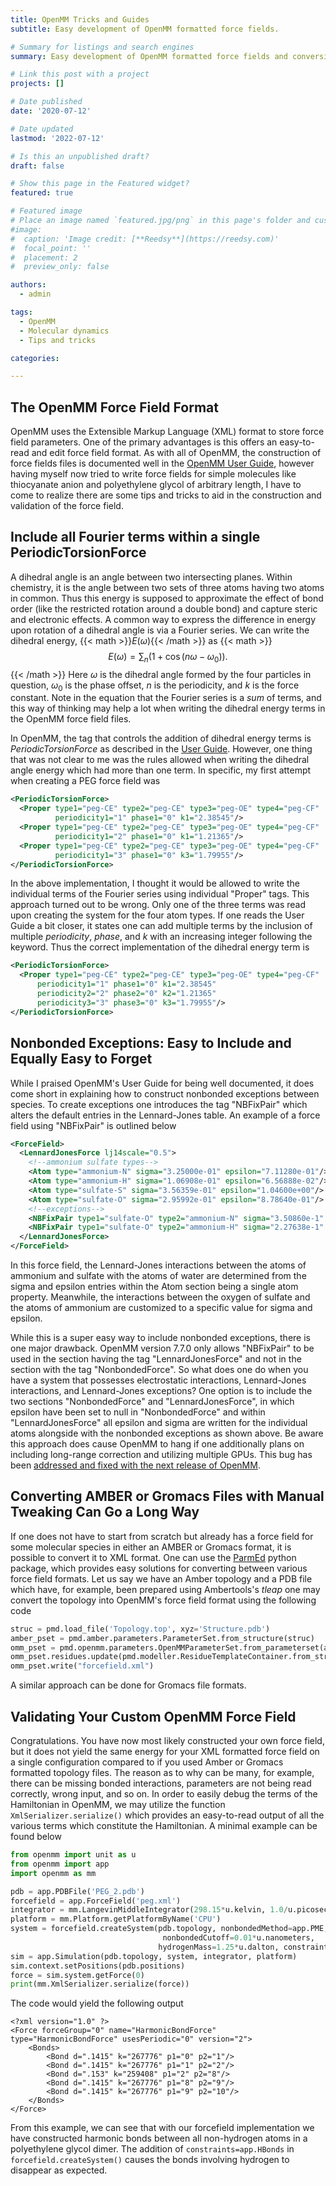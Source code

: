 ```yaml
---
title: OpenMM Tricks and Guides
subtitle: Easy development of OpenMM formatted force fields.

# Summary for listings and search engines
summary: Easy development of OpenMM formatted force fields and conversion of AMBER & Gromacs formats to openMM. 

# Link this post with a project
projects: []

# Date published
date: '2020-07-12'

# Date updated
lastmod: '2022-07-12'

# Is this an unpublished draft?
draft: false

# Show this page in the Featured widget?
featured: true

# Featured image
# Place an image named `featured.jpg/png` in this page's folder and customize its options here.
#image:
#  caption: 'Image credit: [**Reedsy**](https://reedsy.com)'
#  focal_point: ''
#  placement: 2
#  preview_only: false

authors:
  - admin

tags:
  - OpenMM
  - Molecular dynamics
  - Tips and tricks

categories:

---
```


## The OpenMM Force Field Format
OpenMM uses the Extensible Markup Language (XML) format to store force field parameters. One of the primary advantages is this offers an easy-to-read and edit force field format. As with all of OpenMM, the construction of force fields files is documented well in the [OpenMM User Guide](http://docs.openmm.org/latest/userguide/), however having myself now tried to write force fields for simple molecules like thiocyanate anion and polyethylene glycol of arbitrary length, I have to come to realize there are some tips and tricks to aid in the construction and validation of the force field.

## Include all Fourier terms within a single PeriodicTorsionForce
A dihedral angle is an angle between two intersecting planes. Within chemistry, it is the angle between two sets of three atoms having two atoms in common. Thus this energy is supposed to approximate the effect of bond order (like the restricted rotation around a double bond) and capture steric and electronic effects. A common way to express the difference in energy upon rotation of a dihedral angle is via a Fourier series. We can write the dihedral energy, {{< math >}}$E(\omega)${{< /math >}} as
{{< math >}}$$
E(\omega) = \sum_{n} \left(1+\cos\left(n \omega - \omega_0\right)\right).
$${{< /math >}}
Here $\omega$ is the dihedral angle formed by the four particles in question, $\omega_0$ is the phase offset, $n$ is the periodicity, and $k$ is the force constant. Note in the equation that the Fourier series is a _sum_ of terms, and this way of thinking may help a lot when writing the dihedral energy terms in the OpenMM force field files.

In OpenMM, the tag that controls the addition of dihedral energy terms is _PeriodicTorsionForce_ as described in the [User Guide](http://docs.openmm.org/latest/userguide/application/05_creating_ffs.html#periodictorsionforce). However, one thing that was not clear to me was the rules allowed when writing the dihedral angle energy which had more than one term. In specific, my first attempt when creating a PEG force field was
```xml
<PeriodicTorsionForce>
  <Proper type1="peg-CE" type2="peg-CE" type3="peg-OE" type4="peg-CF"
          periodicity1="1" phase1="0" k1="2.38545"/>
  <Proper type1="peg-CE" type2="peg-CE" type3="peg-OE" type4="peg-CF"
          periodicity1="2" phase1="0" k1="1.21365"/>
  <Proper type1="peg-CE" type2="peg-CE" type3="peg-OE" type4="peg-CF"
          periodicity1="3" phase1="0" k3="1.79955"/>
</PeriodicTorsionForce>
```
In the above implementation, I thought it would be allowed to write the individual terms of the Fourier series using individual "Proper" tags. This approach turned out to be wrong. Only one of the three terms was read upon creating the system for the four atom types. If one reads the User Guide a bit closer, it states one can add multiple terms by the inclusion of multiple _periodicity_, _phase_, and _k_ with an increasing integer following the keyword. Thus the correct implementation of the dihedral energy term is
```xml
<PeriodicTorsionForce>
  <Proper type1="peg-CE" type2="peg-CE" type3="peg-OE" type4="peg-CF"
  	  periodicity1="1" phase1="0" k1="2.38545"
	  periodicity2="2" phase2="0" k2="1.21365"
	  periodicity3="3" phase3="0" k3="1.79955"/>
</PeriodicTorsionForce>
```

## Nonbonded Exceptions: Easy to Include and Equally Easy to Forget
While I praised OpenMM's User Guide for being well documented, it does come short in explaining how to construct nonbonded exceptions between species. To create exceptions one introduces the tag "NBFixPair" which alters the default entries in the Lennard-Jones table. An example of a force field using "NBFixPair" is outlined below
```xml
<ForceField>
  <LennardJonesForce lj14scale="0.5">
    <!--ammonium sulfate types-->
    <Atom type="ammonium-N" sigma="3.25000e-01" epsilon="7.11280e-01"/>
    <Atom type="ammonium-H" sigma="1.06908e-01" epsilon="6.56888e-02"/>
    <Atom type="sulfate-S" sigma="3.56359e-01" epsilon="1.04600e+00"/>
    <Atom type="sulfate-O" sigma="2.95992e-01" epsilon="8.78640e-01"/>
    <!--exceptions-->
    <NBFixPair type1="sulfate-O" type2="ammonium-N" sigma="3.50860e-1" epsilon="7.90543e-1"/>
    <NBFixPair type1="sulfate-O" type2="ammonium-H" sigma="2.27638e-1" epsilon="2.40243e-1"/>
  </LennardJonesForce>
</ForceField>
```
In this force field, the Lennard-Jones interactions between the atoms of ammonium and sulfate with the atoms of water are determined from the sigma and epsilon entries within the Atom section being a single atom property. Meanwhile, the interactions between the oxygen of sulfate and the atoms of ammonium are customized to a specific value for sigma and epsilon.

While this is a super easy way to include nonbonded exceptions, there is one major drawback. OpenMM version 7.7.0 only allows "NBFixPair" to be used in the section having the tag "LennardJonesForce" and not in the section with the tag "NonbondedForce". So what does one do when you have a system that possesses electrostatic interactions, Lennard-Jones interactions, and Lennard-Jones exceptions? One option is to include the two sections "NonbondedForce" and "LennardJonesForce", in which epsilon have been set to null in "NonbondedForce" and within "LennardJonesForce" all epsilon and sigma are written for the individual atoms alongside with the nonbonded exceptions as shown above. Be aware this approach does cause OpenMM to hang if one additionally plans on including long-range correction and utilizing multiple GPUs. This bug has been [addressed and fixed with the next release of OpenMM](https://github.com/openmm/openmm/pull/3668).

## Converting AMBER or Gromacs Files with Manual Tweaking Can Go a Long Way
If one does not have to start from scratch but already has a force field for some molecular species in either an AMBER or Gromacs format, it is possible to convert it to XML format. One can use the [ParmEd](https://github.com/ParmEd/ParmEd) python package, which provides easy solutions for converting between various force field formats. Let us say we have an Amber topology and a PDB file which have, for example, been prepared using Ambertools's _tleap_ one may convert the topology into OpenMM's force field format using the following code
```python
struc = pmd.load_file('Topology.top', xyz='Structure.pdb')
amber_pset = pmd.amber.parameters.ParameterSet.from_structure(struc)
omm_pset = pmd.openmm.parameters.OpenMMParameterSet.from_parameterset(amber_pset)
omm_pset.residues.update(pmd.modeller.ResidueTemplateContainer.from_structure(struc).to_library())
omm_pset.write("forcefield.xml")
```
A similar approach can be done for Gromacs file formats.

## Validating Your Custom OpenMM Force Field
Congratulations. You have now most likely constructed your own force field, but it does not yield the same energy for your XML formatted force field on a single configuration compared to if you used Amber or Gromacs formatted topology files. The reason as to why can be many, for example, there can be missing bonded interactions, parameters are not being read correctly, wrong input, and so on. In order to easily debug the terms of the Hamiltonian in OpenMM, we may utilize the function `XmlSerializer.serialize()` which provides an easy-to-read output of all the various terms which constitute the Hamiltonian. A minimal example can be found below
```python
from openmm import unit as u
from openmm import app
import openmm as mm

pdb = app.PDBFile('PEG_2.pdb')
forcefield = app.ForceField('peg.xml')
integrator = mm.LangevinMiddleIntegrator(298.15*u.kelvin, 1.0/u.picoseconds, 4.0*u.femtoseconds)
platform = mm.Platform.getPlatformByName('CPU')
system = forcefield.createSystem(pdb.topology, nonbondedMethod=app.PME, ewaldErrorTolerance=0.00001,
                                  nonbondedCutoff=0.01*u.nanometers,
                                 hydrogenMass=1.25*u.dalton, constraints=app.HBonds, rigidWater=True)
sim = app.Simulation(pdb.topology, system, integrator, platform)
sim.context.setPositions(pdb.positions)
force = sim.system.getForce(0)
print(mm.XmlSerializer.serialize(force))
```
The code would yield the following output
```
<?xml version="1.0" ?>
<Force forceGroup="0" name="HarmonicBondForce" type="HarmonicBondForce" usesPeriodic="0" version="2">
	<Bonds>
		<Bond d=".1415" k="267776" p1="0" p2="1"/>
		<Bond d=".1415" k="267776" p1="1" p2="2"/>
		<Bond d=".153" k="259408" p1="2" p2="8"/>
		<Bond d=".1415" k="267776" p1="8" p2="9"/>
		<Bond d=".1415" k="267776" p1="9" p2="10"/>
	</Bonds>
</Force>
```
From this example, we can see that with our forcefield implementation we have constructed harmonic bonds between all non-hydrogen atoms in a polyethylene glycol dimer. The addition of `constraints=app.HBonds` in `forcefield.createSystem()` causes the bonds involving hydrogen to disappear as expected.
